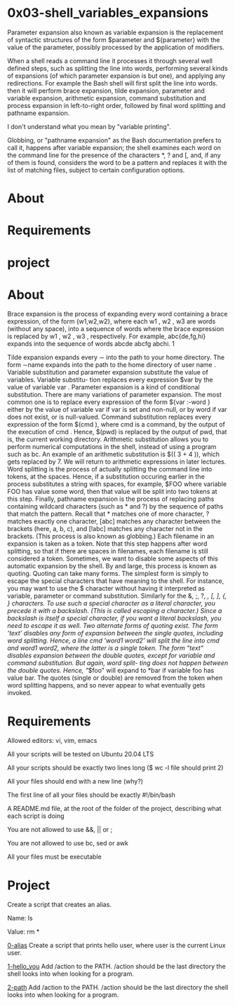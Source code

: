 # 0x03-shell_variables_expansions

Parameter expansion also known as variable expansion is the replacement of syntactic structures of the form $parameter and ${parameter} with the value of the parameter, possibly processed by the application of modifiers.

When a shell reads a command line it processes it through several well defined steps, such as splitting the line into words, performing several kinds of expansions (of which parameter expansion is but one), and applying any redirections. For example the Bash shell will first split the line into words. then it will perform brace expansion, tilde expansion, parameter and variable expansion, arithmetic expansion, command substitution and process expansion in left-to-right order, followed by final word splitting and pathname expansion.

I don't understand what you mean by "variable printing".

Globbing, or "pathname expansion" as the Bash documentation prefers to call it, happens after variable expansion; the shell examines each word on the command line for the presence of the characters *, ? and [, and, if any of them is found, considers the word to be a pattern and replaces it with the list of matching files, subject to certain configuration options.

# About 
# Requirements 
# project 


# About 

Brace expansion is the process of expanding every word containing a brace expression, of the form {w1,w2,w2}, where each w1 , w2 , w3 are words (without any space), into a sequence of words where the brace expression is replaced by w1 , w2 , w3 , respectively. For example, abc{de,fg,hi} expands into the sequence of words abcde abcfg abchi.
 1

Tilde expansion expands every ∼ into the path to your home directory. The form ∼name expands into the path to the home directory of user name .
Variable substitution and parameter expansion substitute the value of variables. Variable substitu- tion replaces every expression $var by the value of variable var . Parameter expansion is a kind of conditional substitution. There are many variations of parameter expansion. The most common one is to replace every expression of the form ${var :-word } either by the value of variable var if var is set and non-null, or by word if var does not exist, or is null-valued.
Command substitution replaces every expression of the form $(cmd ), where cmd is a command, by the output of the execution of cmd . Hence, $(pwd) is replaced by the output of pwd, that is, the current working directory.
Arithmetic substitution allows you to perform numerical computations in the shell, instead of using a program such as bc. An example of an arithmetic substitution is $(( 3 + 4 )), which gets replaced by 7. We will return to arithmetic expressions in later lectures.
Word splitting is the process of actually splitting the command line into tokens, at the spaces. Hence, if a substitution occuring earlier in the process substitutes a string with spaces, for example, $FOO where variable FOO has value some word, then that value will be split into two tokens at this step.
Finally, pathname expansion is the process of replacing paths containing wildcard characters (such as * and ?) by the sequence of paths that match the pattern. Recall that * matches one of more character, ? matches exactly one character, [abc] matches any character between the brackets (here, a, b, c), and [!abc] matches any character not in the brackets. (This process is also known as globbing.) Each filename in an expansion is taken as a token. Note that this step happens after word splitting, so that if there are spaces in filenames, each filename is still considered a token.
Sometimes, we want to disable some aspects of this automatic expansion by the shell. By and large, this process is known as quoting. Quoting can take many forms. The simplest form is simply to escape the special characters that have meaning to the shell. For instance, you may want to use the $ character without having it interpreted as variable, parameter or command substitution. Similarly for the &, ;, ?, *, [, ], {, } characters. To use such a special character as a literal character, you precede it with a backslash. (This is called escaping a character.) Since a backslash is itself a special character, if you want a literal backslash, you need to escape it as well.
Two alternate forms of quoting exist. The form ’text’ disables any form of expansion between the single quotes, including word splitting. Hence, a line cmd ’word1 word2’ will split the line into cmd and word1 word2, where the latter is a single token. The form "text" disables expansion between the double quotes, except for variable and command substitution. But again, word split- ting does not happen between the double quotes. Hence, "*$foo" will expand to *bar if variable foo has value bar. The quotes (single or double) are removed from the token when word splitting happens, and so never appear to what eventually gets invoked.

# Requirements 

Allowed editors: vi, vim, emacs

All your scripts will be tested on Ubuntu 20.04 LTS

All your scripts should be exactly two lines long ($ wc -l file should print 2)

All your files should end with a new line (why?)

The first line of all your files should be exactly #!/bin/bash

A README.md file, at the root of the folder of the project, describing what each script is doing

You are not allowed to use &&, || or ;

You are not allowed to use bc, sed or awk

All your files must be executable

# Project 

[]() Create a script that creates an alias.

Name: ls

Value: rm *

[0-alias](https://github.com/Jadvdm/alx-system_engineering-devops/blob/master/0x03-shell_variables_expansions/0-alias) Create a script that prints hello user, where user is the current Linux user.

[1-hello_you](https://github.com/Jadvdm/alx-system_engineering-devops/blob/master/0x03-shell_variables_expansions/1-hello_you) Add /action to the PATH. /action should be the last directory the shell looks into when looking for a program.

[2-path](https://github.com/Jadvdm/alx-system_engineering-devops/blob/master/0x03-shell_variables_expansions/2-path) Add /action to the PATH. /action should be the last directory the shell looks into when looking for a program.

